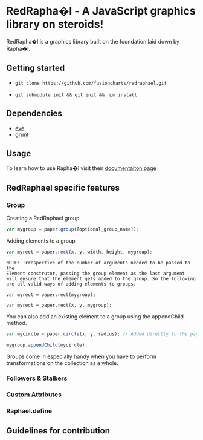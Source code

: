 # RedRapha�l - A JavaScript graphics library on steroids!

RedRapha�l is a graphics library built on the foundation laid down by Rapha�l.

## Getting started

- `git clone https://github.com/fusioncharts/redraphael.git`

- `git submodule init && git init && npm install`


## Dependencies

- [eve](https://github.com/adobe-webplatform/eve)
- [grunt](https://github.com/gruntjs/grunt)


## Usage

To learn how to use Rapha�l visit their [documentaiton page](www.raphaeljs.com/reference.html)


## RedRaphael specific features

### Group

Creating a RedRaphael group
```js
var mygroup = paper.group([optional_group_name]);
```

Adding elements to a group
```js
var myrect = paper.rect(x, y, width, height, mygroup);
```

```
NOTE: Irrespective of the number of arguments needed to be passed to the
Element construtor, passing the group element as the last argument will ensure that the element gets added to the group. So the following are all valid ways of adding elements to groups.

var myrect = paper.rect(mygroup);

var myrect = paper.rect(x, y, mygroup);
```

You can also add an existing element to a group using the appendChild method.

```js
var mycircle = paper.circle(x, y, radius); // Added directly to the paper

mygroup.appendChild(mycircle);
```

Groups come in especially handy when you have to perform transformations on the collection as a whole.


### Followers & Stalkers


### Custom Attributes


### Raphael.define


## Guidelines for contribution





